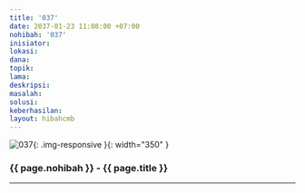 ```yaml
---
title: '037'
date: 2037-01-23 11:08:00 +07:00
nohibah: '037'
inisiator: 
lokasi: 
dana: 
topik: 
lama: 
deskripsi: 
masalah: 
solusi: 
keberhasilan: 
layout: hibahcmb
---
```


![037](/static/img/hibahcmb/037.png){: .img-responsive }{: width="350" }

### {{ page.nohibah }} - {{ page.title }}

---
